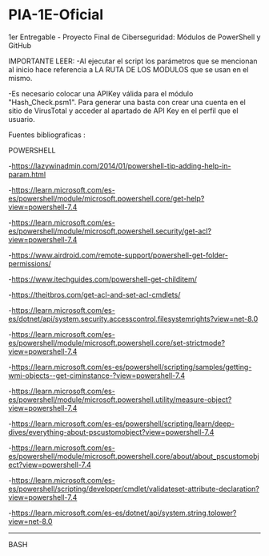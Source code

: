 # PIA-1E-Oficial
1er Entregable - Proyecto Final de Ciberseguridad: Módulos de PowerShell y GitHub 


IMPORTANTE LEER:
-Al ejecutar el script los parámetros que se mencionan al inicio hace referencia a 
LA RUTA DE LOS MODULOS que se usan en el mismo.

-Es necesario colocar una APIKey válida para el módulo "Hash_Check.psm1". Para generar una basta con crear una cuenta en el sitio de VirusTotal y acceder al apartado de API Key en el perfil que el usuario.


Fuentes bibliograficas :

POWERSHELL

-https://lazywinadmin.com/2014/01/powershell-tip-adding-help-in-param.html

-https://learn.microsoft.com/es-es/powershell/module/microsoft.powershell.core/get-help?view=powershell-7.4

-https://learn.microsoft.com/es-es/powershell/module/microsoft.powershell.security/get-acl?view=powershell-7.4

-https://www.airdroid.com/remote-support/powershell-get-folder-permissions/

-https://www.itechguides.com/powershell-get-childitem/

-https://theitbros.com/get-acl-and-set-acl-cmdlets/

-https://learn.microsoft.com/es-es/dotnet/api/system.security.accesscontrol.filesystemrights?view=net-8.0

-https://learn.microsoft.com/es-es/powershell/module/microsoft.powershell.core/set-strictmode?view=powershell-7.4

-https://learn.microsoft.com/es-es/powershell/scripting/samples/getting-wmi-objects--get-ciminstance-?view=powershell-7.4

-https://learn.microsoft.com/es-es/powershell/module/microsoft.powershell.utility/measure-object?view=powershell-7.4

-https://learn.microsoft.com/es-es/powershell/scripting/learn/deep-dives/everything-about-pscustomobject?view=powershell-7.4

-https://learn.microsoft.com/es-es/powershell/module/microsoft.powershell.core/about/about_pscustomobject?view=powershell-7.4

-https://learn.microsoft.com/es-es/powershell/scripting/developer/cmdlet/validateset-attribute-declaration?view=powershell-7.4

-https://learn.microsoft.com/es-es/dotnet/api/system.string.tolower?view=net-8.0

------------------------------------------------------------------

BASH


